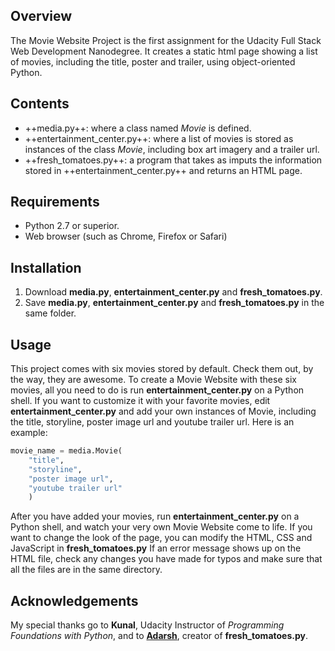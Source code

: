 Overview
--------

The Movie Website Project is the first assignment for the Udacity Full Stack Web Development Nanodegree.
It creates a static html page showing a list of movies, including the title, poster and trailer, using object-oriented Python.

Contents
--------

* ++media.py++: where a class named *Movie* is defined.
* ++entertainment_center.py++: where a list of movies is stored as instances of the class *Movie*, including box art imagery and a trailer url.
* ++fresh_tomatoes.py++: a program that takes as imputs the information stored in ++entertainment_center.py++ and returns an HTML page.

Requirements
------------

* Python 2.7 or superior.
* Web browser (such as Chrome, Firefox or Safari)

Installation
------------

1. Download **media.py**, **entertainment_center.py** and **fresh_tomatoes.py**.
2. Save **media.py**, **entertainment_center.py** and **fresh_tomatoes.py** in the same folder.

Usage
-----

This project comes with six movies stored by default. Check them out, by the way, they are awesome. To create a Movie Website with these six movies, all you need to do is run **entertainment_center.py** on a Python shell.
If you want to customize it with your favorite movies, edit **entertainment_center.py** and add your own instances of Movie, including the title, storyline, poster image url and youtube trailer url. Here is an example:
```python
movie_name = media.Movie(
    "title",
    "storyline", 
    "poster image url", 
    "youtube trailer url"
    )
```
After you have added your movies, run **entertainment_center.py** on a Python shell, and watch your very own Movie Website come to life.
If you want to change the look of the page, you can modify the HTML, CSS and JavaScript in **fresh_tomatoes.py**
If an error message shows up on the HTML file, check any changes you have made for typos and make sure that all the files are in the same directory.

Acknowledgements
----------------

My special thanks go to **Kunal**, Udacity Instructor of *Programming Foundations with Python*, and to [**Adarsh**](https://github.com/adarsh0806), creator of **fresh_tomatoes.py**.

